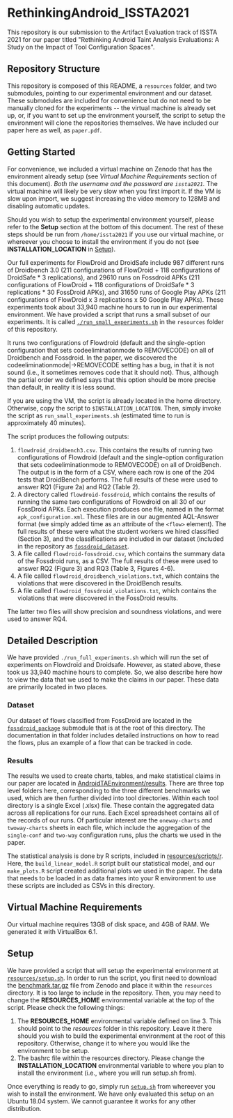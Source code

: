 # RethinkingAndroid_ISSTA2021
This repository is our submission to the Artifact Evaluation track of ISSTA 2021 for our paper titled "Rethinking Android Taint Analysis Evaluations: A Study on the Impact of Tool Configuration Spaces".

## Repository Structure
This repository is composed of this README, a `resources` folder, and two submodules, pointing to our experimental environment and our dataset. These submodules are included for convenience but do not need to be manually cloned for the experiments -- the virtual machine is already set up, or, if you want to set up the environment yourself, the script to setup the environment will clone the repositories themselves. We have included our paper here as well, as `paper.pdf`.

## Getting Started
For convenience, we included a virtual machine on Zenodo that has the environment already setup (see *Virtual Machine Requirements* section of this document). _Both the username and the password are `issta2021`._ The virtual machine will likely be very slow when you first import it. If the VM is slow upon import, we suggest increasing the video memory to 128MB and disabling automatic updates.

Should you wish to setup the experimental environment yourself, please refer to the **Setup** section at the bottom of this document. The rest of these steps should be run from `/home/issta2021` if you use our virtual machine, or whereever you choose to install the environment if you do not (see **INSTALLATION_LOCATION** in [Setup](#setup)).

Our full experiments for FlowDroid and DroidSafe include 987 different runs of Droidbench 3.0 (211 configurations of FlowDroid + 118 configurations of DroidSafe * 3 replications), and 29610 runs on Fossdroid APKs (211 configurations of FlowDroid + 118 configurations of DroidSafe * 3 replications * 30 FossDroid APKs), and 31650 runs of Google Play APKs (211 configurations of FlowDroid x 3 replications x 50 Google Play APKs). These experiments took about 33,940 machine hours to run in our experimental environment. We have provided a script that runs a small subset of our experiments. It is called [`./run_small_experiments.sh`](https://github.com/amordahl/RethinkingAndroid_ISSTA2021/blob/main/resources/run_small_experiments.sh) in the `resources` folder of this repository.

It runs two configurations of Flowdroid (default and the single-option configuration that sets codeeliminationmode to REMOVECODE) on all of Droidbench and Fossdroid. In the paper, we discovered the codeeliminationmode|->REMOVECODE setting has a bug, in that it is not sound (i.e., it sometimes removes code that it should not). Thus, although the partial order we defined says that this option should be more precise than default, in reality it is less sound.

If you are using the VM, the script is already located in the home directory. Otherwise, copy the script to `$INSTALLATION_LOCATION`. Then, simply invoke the script as `run_small_experiments.sh` (estimated time to run is approximately 40 minutes).

The script produces the following outputs:

1. `flowdroid_droidbench3.csv`. This contains the results of running two configurations of Flowdroid (default and the single-option configuration that sets codeeliminationmode to REMOVECODE) on all of DroidBench. The output is in the form of a CSV, where each row is one of the 204 tests that DroidBench performs. The full results of these were used to answer RQ1 (Figure 2a) and RQ2 (Table 2). 
2. A directory called `flowdroid-fossdroid`, which contains the results of running the same two configurations of Flowdroid on all 30 of our FossDroid APKs. Each execution produces one file, named in the format `apk_configuration.xml`. These files are in our augmented AQL-Answer format (we simply added time as an attribute of the `<flow>` element). The full results of these were what the student workers we hired classified (Section 3), and the classifications are included in our dataset (included in the repository as [`fossdroid_dataset`](https://github.com/amordahl/fdroid_package/tree/ISSTA2021).
3. A file called `flowdroid-fossdroid.csv`, which contains the summary data of the Fossdroid runs, as a CSV. The full results of these were used to answer RQ2 (Figure 3) and RQ3 (Table 3, Figures 4-6).
4. A file called `flowdroid_droidbench_violations.txt`, which contains the violations that were discovered in the DroidBench results.
5. A file called `flowdroid_fossdroid_violations.txt`, which contains the violations that were discovered in the FossDroid results.

The latter two files will show precision and soundness violations, and were used to answer RQ4.

## Detailed Description
We have provided `./run_full_experiments.sh` which will run the set of experiments on Flowdroid and Droidsafe. However, as stated above, these took us 33,940 machine hours to complete. So, we also describe here how to view the data that we used to make the claims in our paper. These data are primarily located in two places.

### Dataset
Our dataset of flows classified from FossDroid are located in the [`fossdroid_package`](https://github.com/amordahl/fdroid_package/tree/ISSTA2021) submodule that is at the root of this directory. The documentation in that folder includes detailed instructions on how to read the flows, plus an example of a flow that can be tracked in code.

### Results
The results we used to create charts, tables, and make statistical claims in our paper are located in [AndroidTAEnvironment/results](https://github.com/amordahl/AndroidTAEnvironment/tree/ISSTA2021/results). There are three top level folders here, corresponding to the three different benchmarks we used, which are then further divided into tool directories. Within each tool directory is a single Excel (.xlsx) file. These contain the aggregated data across all replications for our runs. Each Excel spreadsheet contains all of the records of our runs. Of particular interest are the `oneway-charts` and `twoway-charts` sheets in each file, which include the aggregation of the `single-conf` and `two-way` configuration runs, plus the charts we used in the paper.

The statistical analysis is done by R scripts, included in [resources/scripts/r](https://github.com/amordahl/AndroidTAEnvironment/tree/ISSTA2021/resources/scripts/r). Here, the `build_linear_model.R` script built our statistical model, and our `make_plots.R` script created additional plots we used in the paper. The data that needs to be loaded in as data frames into your R environment to use these scripts are included as CSVs in this directory.

## Virtual Machine Requirements
Our virtual machine requires 13GB of disk space, and 4GB of RAM. We generated it with VirtualBox 6.1.

## Setup
We have provided a script that will setup the experimental environment at [`resources/setup.sh`](link). In order to run the script, you first need to download the [benchmark.tar.gz](linkToZenodo) file from Zenodo and place it within the `resources` directory. It is too large to include in the repository. Then, you may need to change the **RESOURCES_HOME** environmental variable at the top of the script. Please check the following things:

1. The **RESOURCES_HOME** environmental variable defined on line 3. This should point to the *resources* folder in this repository. Leave it there should you wish to build the experimental environment at the root of this repository. Otherwise, change it to where you would like the environment to be setup.
2. The bashrc file within the resources directory. Please change the **INSTALLATION_LOCATION** environmental variable to where you plan to install the environment (i.e., where you will run setup.sh from).

Once everything is ready to go, simply run [`setup.sh`](link) from whereever you wish to install the environment.
We have only evaluated this setup on an Ubuntu 18.04 system. We cannot guarantee it works for any other distribution.
